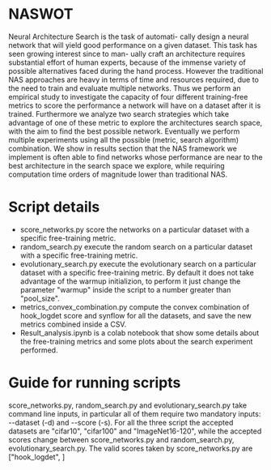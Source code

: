 # NASWOT
Neural Architecture Search is the task of automati-
cally design a neural network that will yield good performance on
a given dataset. This task has seen growing interest since to man-
ually craft an architecture requires substantial effort of human
experts, because of the immense variety of possible alternatives
faced during the hand process. However the traditional NAS
approaches are heavy in terms of time and resources required,
due to the need to train and evaluate multiple networks. Thus
we perform an empirical study to investigate the capacity of
four different training-free metrics to score the performance a
network will have on a dataset after it is trained. Furthermore we
analyze two search strategies which take advantage of one of these
metric to explore the architectures search space, with the aim to
find the best possible network. Eventually we perform multiple
experiments using all the possible (metric, search algorithm)
combination. We show in results section that the NAS framework
we implement is often able to find networks whose performance
are near to the best architecture in the search space we explore,
while requiring computation time orders of magnitude lower than
traditional NAS.

# Script details
- score_networks.py score the networks on a particular dataset with a specific free-training metric.
- random_search.py execute the random search on a particular dataset with a specific free-training metric.
- evolutionary_search.py execute the evolutionary search on a particular dataset with a specific free-training metric. By default it does not take advantage of the warmup initializion, to perform it just change the parameter "warmup" inside the script to a number greater than "pool_size".
- metrics_convex_combination.py compute the convex combination of hook_logdet score and synflow for all the datasets, and save the new metrics combined inside a CSV.
- Result_analysis.ipynb is a colab notebook that show some details about the free-training metrics and some plots about the search experiment performed.

# Guide for running scripts  
score_networks.py, random_search.py and evolutionary_search.py take command line inputs, in particular all of them require two mandatory inputs: --dataset (-d) and --score (-s). For all the three script the accepted datasets are "cifar10", "cifar100" and "ImageNet16-120", while the accepted scores change between score_networks.py and random_search.py, evolutionary_search.py.
The valid scores taken by score_networks.py are ["hook_logdet",  ]
